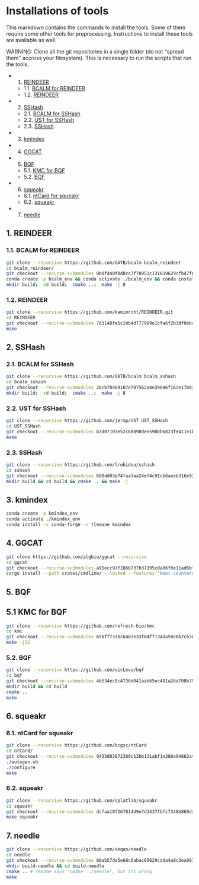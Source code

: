 # Installations of tools
This markdown contains the commands to install the tools. Some of them require some other tools for preprocessing. Instructions to install these tools are available as well.

WARNING: Clone all the git repositories in a single folder (do not "spread them" accross your filesystem). This is necessary to run the scripts that run the tools.

<!-- vscode-markdown-toc -->
* 1. [REINDEER](#REINDEER)
	* 1.1. [BCALM for REINDEER](#BCALMforREINDEER)
	* 1.2. [REINDEER](#REINDEER-1)
* 2. [SSHash](#SSHash)
	* 2.1. [BCALM for SSHash](#BCALMforSSHash)
	* 2.2. [UST for SSHash](#USTforSSHash)
	* 2.3. [SSHash](#SSHash-1)
* 3. [kmindex](#kmindex)
* 4. [GGCAT](#ggcat)
* 5. [BQF](#BQF)
	* 5.1. [KMC for BQF](#KMCforBQF)
	* 5.2. [BQF](#BQF-1)
* 6. [squeakr](#squeakr)
	* 6.1. [ntCard for squeakr](#ntCardforsqueakr)
	* 6.2. [squeakr](#squeakr-1)
* 7. [needle](#needle)

<!-- vscode-markdown-toc-config
	numbering=true
	autoSave=true
	/vscode-markdown-toc-config -->
<!-- /vscode-markdown-toc -->


##  1. <a name='REINDEER'></a>REINDEER
###  1.1. <a name='BCALMforREINDEER'></a>BCALM for REINDEER
```bash
git clone --recursive https://github.com/GATB/bcalm bcalm_reindeer
cd bcalm_reindeer/
git checkout --recurse-submodules 9b0f4a0f0d8cc7f78951c131819629cfb47f0165
conda create -p bcalm_env && conda activate ./bcalm_env && conda install anaconda::zlib
mkdir build;  cd build;  cmake ..;  make -j 8
```
###  1.2. <a name='REINDEER-1'></a>REINDEER
```bash
git clone --recursive https://github.com/kamimrcht/REINDEER.git
cd REINDEER
git checkout --recurse-submodules 7d3148fe5c24b4d777989e1cfa6f2b3df0ebc10f
make
```

##  2. <a name='SSHash'></a>SSHash
###  2.1. <a name='BCALMforSSHash'></a>BCALM for SSHash
```bash
git clone --recursive https://github.com/GATB/bcalm bcalm_sshash
cd bcalm_sshash
git checkout --recurse-submodules 28cb70489107e707562a4e39846f16ce17b83646
mkdir build;  cd build;  cmake ..;  make -j 8
```
###  2.2. <a name='USTforSSHash'></a>UST for SSHash
```bash
git clone --recursive https://github.com/jermp/UST UST_SSHash
cd UST_SSHash
git checkout --recurse-submodules b3d07107e52c68098dee590bb6823fe411e1b72d
make
```
###  2.3. <a name='SSHash-1'></a>SSHash
```bash
git clone --recursive https://github.com/lrobidou/sshash
cd sshash
git checkout --recurse-submodules 698dd03e74faa3aa24ef4c91cb6aeeb316e92ec3
mkdir build && cd build && cmake .. && make -j
```

##  3. <a name='kmindex'></a>kmindex
```bash
conda create -p kmindex_env
conda activate ./kmindex_env
conda install -c conda-forge -c tlemane kmindex
```

##  4. <a name='ggcat'></a>GGCAT
```bash
git clone https://github.com/algbio/ggcat --recursive
cd ggcat
git checkout --recurse-submodules a91ecc97f286b737b37195c0a86f0e11ad6bfc3b
cargo install --path crates/cmdline/ --locked --features "kmer-counters"
```

##  5. <a name='BQF'></a>BQF
##  5.1 <a name='KMCforBQF'></a>KMC for BQF
```bash
git clone --recursive https://github.com/refresh-bio/kmc
cd kmc
git checkout --recurse-submodules 65bff733bc6487e33f04ff134da50e6b7cb3031f
make -j32
```
###  5.2. <a name='BQF-1'></a>BQF
```bash
git clone --recursive https://github.com/vicLeva/bqf
cd bqf
git checkout --recurse-submodules 4b534ec8c4736d041aab65ec481a26a708b790d4
mkdir build && cd build
cmake ..
make
```

##  6. <a name='squeakr'></a>squeakr
###  6.1. <a name='ntCardforsqueakr'></a>ntCard for squeakr
```bash
git clone --recursive https://github.com/bcgsc/ntCard
cd ntCard/
git checkout --recurse-submodules 9433d03872380c13bb131abf1e388e94862a4f15
./autogen.sh
./configure
make
```
###  6.2. <a name='squeakr-1'></a>squeakr
```bash
git clone --recursive https://github.com/splatlab/squeakr
cd squeakr
git checkout --recurse-submodules dcfaa18f267814d9e7d3437fbfc7348b869dab88
make squeakr
```

##  7. <a name='needle'></a>needle
```bash
git clone --recursive https://github.com/seqan/needle
cd needle
git checkout --recurse-submodules 00ab57de5e68c6abac65629cdda4a8c3ea967204
mkdir build-needle && cd build-needle
cmake .. # readme says "cmake ../needle", but its wrong
make
```
